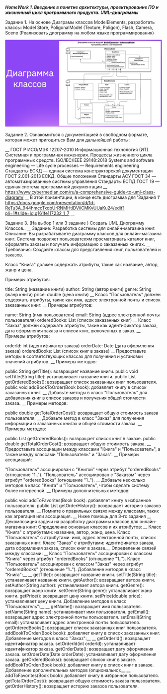 ***HomeWork 1. Введение в понятие архитектуры, проектирование ПО и жизненный цикл программного продукта. UML-диаграммы***

Задание 1. На основе Диаграмы классов ModelElements, разработать классы: Model Store, PoligonalModel (Texture, Poligon), Flash, Camera, Scene (Реализовать диограмму на любом языке программирования)

![](diag.jpg)

Задание 2. Ознакомиться с документацией в свободном формате, которая может пригодиться Вам для дальнейшей работы:

__
ГОСТ Р ИСО/МЭК 12207-2010 Информационная технология (ИТ). Системная и программная инженерия. Процессы жизненного цикла программных средств.
ISO/IEC/IEEE 29148:2018 Systems and software engineering — Life cycle processes — Requirements engineering
Стандарты ЕСКД — единая система конструкторской документации
ГОСТ 2.001-2013 ЕСКД. Общие положения
Стандарты АСУ ГОСТ 34 — автоматизированные системы управления
Стандарты ЕСПД ГОСТ 19 — единая система программной документации
__
https://www.cybermedian.com/ru/a-comprehensive-guide-to-uml-class-diagram/
__
В этой призентации, в конце есть диограмма для 'Задания 1'
https://docs.google.com/presentation/d/1d-ReTu3A_944hmccTxqbUrRNMHtIDViiCMKvUUaKu24/edit?pli=1#slide=id.g161fe117232_1_7
__

Задание 3. (На выбор 1 или 3 задание )
Создать UML Диограмму Классов..
__
Задание: Разработка системы для онлайн-магазина книг.
Описание:
Вы разрабатываете диаграмму классов для онлайн-магазина книг. Система позволяет пользователям просматривать каталог книг, оформлять заказы и получать информацию о заказанных книгах.
__
Требования:
Создайте классы для представления книг, пользователей и заказов.

Класс "Книга" должен содержать атрибуты, такие как название, автор, жанр и цена.

Примеры атрибутов:

title: String (название книги)
author: String (автор книги)
genre: String (жанр книги)
price: double (цена книги)
__
Класс "Пользователь" должен содержать атрибуты, такие как имя, адрес электронной почты и список заказанных книг.
__
Примеры атрибутов:

name: String (имя пользователя)
email: String (адрес электронной почты пользователя)
orderedBooks: List<Book> (список заказанных книг)
__
Класс "Заказ" должен содержать атрибуты, такие как идентификатор заказа, дата оформления заказа и список книг, включенных в заказ.
__
Примеры атрибутов:

orderId: int (идентификатор заказа)
orderDate: Date (дата оформления заказа)
orderedBooks: List<Book> (список книг в заказе)
__
Предоставьте методы в соответствующих классах для получения и установки значений атрибутов.
__
Примеры методов:

public String getTitle(): возвращает название книги.
public void setTitle(String title): устанавливает название книги.
public List<Book> getOrderedBooks(): возвращает список заказанных книг пользователя.
public void addBookToOrder(Book book): добавляет книгу в список заказанных книг.
__
Добавьте методы в класс "Пользователь" для добавления книг в список заказов и получения общей стоимости заказа.
__
Примеры методов:

public double getTotalOrderCost(): возвращает общую стоимость заказа пользователя.
__
Добавьте метод в класс "Заказ" для получения информации о заказанных книгах и общей стоимости заказа.
__
Примеры методов:

public List<Book> getOrderedBooks(): возвращает список книг в заказе.
public double getTotalOrderCost(): возвращает общую стоимость заказа.
__
Предоставьте ассоциации между классами "Книга" и "Пользователь", а также между классами "Пользователь" и "Заказ".
__
Примеры ассоциаций:

"Пользователь" ассоциирован с "Книгой" через атрибут "orderedBooks" (отношение "1..").
"Пользователь" ассоциирован с "Заказом" через атрибут "orderedBooks" (отношение "1..").
__
Добавьте несколько методов в класс "Книга" и "Пользователь", чтобы сделать систему более интересной.
__
Примеры дополнительных методов:

public void addToFavorites(Book book): добавляет книгу в избранное пользователя.
public List<Order> getOrderHistory(): возвращает историю заказов пользователя.
__
Помните о правильных связях между классами, таких как агрегация или ассоциация.
__
Ниже помощь для 3-го задания
__
Декомпозиция задачи на разработку диаграммы классов для онлайн-магазина книг:
Определение основных классов и их атрибутов:
__
Класс "Книга" с атрибутами: название, автор, жанр, цена.
Класс "Пользователь" с атрибутами: имя, адрес электронной почты, список заказанных книг.
Класс "Заказ" с атрибутами: идентификатор заказа, дата оформления заказа, список книг в заказе.__
Определение связей между классами:
__
Класс "Пользователь" ассоциирован с классом "Книга" через атрибут "orderedBooks" (отношение "1..").
Класс "Пользователь" ассоциирован с классом "Заказ" через атрибут "orderedBooks" (отношение "1..").
Добавление методов в класс "Книга":__
__
getTitle(): возвращает название книги.
setTitle(String title): устанавливает название книги.
getAuthor(): возвращает автора книги.
setAuthor(String author): устанавливает автора книги.
getGenre(): возвращает жанр книги.
setGenre(String genre): устанавливает жанр книги.
getPrice(): возвращает цену книги.
setPrice(double price): устанавливает цену книги.
Добавление методов в класс "Пользователь":__
__
getName(): возвращает имя пользователя.
setName(String name): устанавливает имя пользователя.
getEmail(): возвращает адрес электронной почты пользователя.
setEmail(String email): устанавливает адрес электронной почты пользователя.
getOrderedBooks(): возвращает список заказанных книг пользователя.
addBookToOrder(Book book): добавляет книгу в список заказанных книг.
Добавление методов в класс "Заказ":__
__
getOrderId(): возвращает идентификатор заказа.
setOrderId(int orderId): устанавливает идентификатор заказа.
getOrderDate(): возвращает дату оформления заказа.
setOrderDate(Date orderDate): устанавливает дату оформления заказа.
getOrderedBooks(): возвращает список книг в заказе.
addBookToOrder(Book book): добавляет книгу в список книг в заказе.
Добавление дополнительных методов (опционально):__
__
addToFavorites(Book book): добавляет книгу в избранное пользователя.
getTotalOrderCost(): возвращает общую стоимость заказа пользователя.
getOrderHistory(): возвращает историю заказов пользователя.

